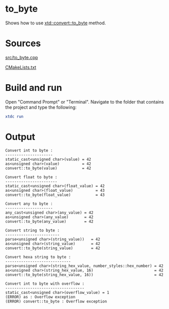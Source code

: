 # to_byte

Shows how to use [xtd::convert::to_byte](https://gammasoft71.github.io/xtd/reference_guides/latest/classxtd_1_1convert.html#a31ae0aaad2259a0d02bce9c06a5df2c1) method.

# Sources

[src/to_byte.cpp](src/to_byte.cpp)

[CMakeLists.txt](CMakeLists.txt)

# Build and run

Open "Command Prompt" or "Terminal". Navigate to the folder that contains the project and type the following:

```cmake
xtdc run
```

# Output

```
Convert int to byte :
---------------------
static_cast<unsigned char>(value) = 42
as<unsigned char>(value)          = 42
convert::to_byte(value)           = 42

Convert float to byte :
-----------------------
static_cast<unsigned char>(float_value) = 42
as<unsigned char>(float_value)          = 43
convert::to_byte(float_value)           = 43

Convert any to byte :
---------------------
any_cast<unsigned char>(any_value) = 42
as<unsigned char>(any_value)       = 42
convert::to_byte(any_value)        = 42

Convert string to byte :
------------------------
parse<unsigned char>(string_value))   = 42
as<unsigned char>(string_value)       = 42
convert::to_byte(string_value)        = 42

Convert hexa string to byte :
-----------------------------
parse<unsigned char>(string_hex_value, number_styles::hex_number) = 42
as<unsigned char>(string_hex_value, 16)                           = 42
convert::to_byte(string_hex_value, 16))                           = 42

Convert int to byte with overflow :
-----------------------------------
static_cast<unsigned char>(overflow_value) = 1
(ERROR) as : Overflow exception
(ERROR) convert::to_byte : Overflow exception
```
